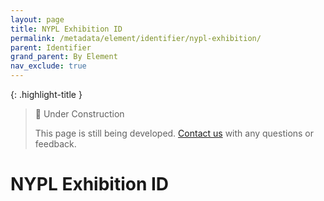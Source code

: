 ```yaml
---
layout: page
title: NYPL Exhibition ID
permalink: /metadata/element/identifier/nypl-exhibition/
parent: Identifier
grand_parent: By Element
nav_exclude: true
---
```


{: .highlight-title }
> 🚧 Under Construction
>
> This page is still being developed. [Contact us](/metadata-documentation/contact/) with any questions or feedback.

# NYPL Exhibition ID